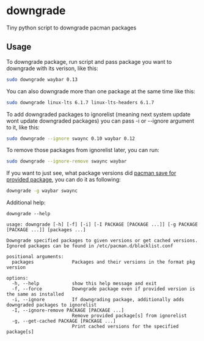 # downgrade
Tiny python script to downgrade pacman packages 

## Usage
To downgrade package, run script and pass package you want to downgrade with its verison, like this:
```sh
sudo downgrade waybar 0.13
```


You can also downgrade more than one package at the same time like this:
```sh
sudo downgrade linux-lts 6.1.7 linux-lts-headers 6.1.7 
```


To add downgraded packages to ignorelist (meaning next system update wont update downgraded packages) you can pass -i or --ignore argument to it, like this:
```sh
sudo downgrade --ignore swaync 0.10 waybar 0.12 
```


To remove those packages from ignorelist later, you can run:
```sh
sudo downgrade --ignore-remove swaync waybar
```


If you want to just see, what package versions did [pacman save for provided package](https://wiki.archlinux.org/title/Pacman#Package_cache_directory), you can do it as following:
```sh
downgrade -g waybar swaync
```


Additional help:
```
downgrade --help

usage: downgrade [-h] [-f] [-i] [-I PACKAGE [PACKAGE ...]] [-g PACKAGE [PACKAGE ...]] [packages ...]

Downgrade specified packages to given versions or get cached versions. Ignored packages can be found in /etc/pacman.d/blacklist.conf

positional arguments:
  packages              Packages and their versions in the format pkg version

options:
  -h, --help            show this help message and exit
  -f, --force           Downgrade package even if provided version is the same as installed
  -i, --ignore          If downgrading package, additionally adds downgraded packages to ignorelist
  -I, --ignore-remove PACKAGE [PACKAGE ...]
                        Remove provided package[s] from ignorelist
  -g, --get-cached PACKAGE [PACKAGE ...]
                        Print cached versions for the specified package[s]
```
